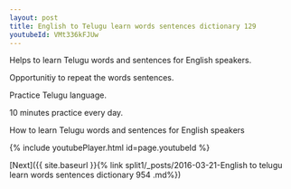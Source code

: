 ```yaml
---
layout: post
title: English to Telugu learn words sentences dictionary 129 
youtubeId: VMt336kFJUw
---
```

 
 
Helps to learn Telugu words and sentences for English speakers.

Opportunitiy to repeat the words sentences. 

Practice Telugu language. 
 
10 minutes practice every day. 
 
How to learn Telugu words and sentences for English speakers 
 
{% include youtubePlayer.html id=page.youtubeId %}
 
 
[Next]({{ site.baseurl }}{% link  split1/_posts/2016-03-21-English to telugu learn words sentences dictionary 954 .md%})
 
